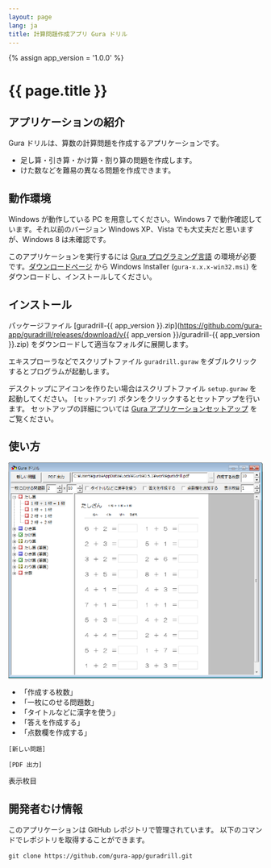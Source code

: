 ```yaml
---
layout: page
lang: ja
title: 計算問題作成アプリ Gura ドリル
---
```

{% assign app_version = '1.0.0' %}

# {{ page.title }}

## アプリケーションの紹介

Gura ドリルは、算数の計算問題を作成するアプリケーションです。

* 足し算・引き算・かけ算・割り算の問題を作成します。
* けた数などを難易の異なる問題を作成できます。


## 動作環境

Windows が動作している PC を用意してください。Windows 7 で動作確認しています。それ以前のバージョン Windows XP、Vista でも大丈夫だと思いますが、Windows 8 は未確認です。

このアプリケーションを実行するには [Gura プログラミング言語](http://www.gura-lang.org/)
の環境が必要です。[ダウンロードページ](http://www.gura-lang.org/Download.html) から
Windows Installer (`gura-x.x.x-win32.msi`) をダウンロードし、インストールしてください。


## インストール

パッケージファイル [guradrill-{{ app_version }}.zip](https://github.com/gura-app/guradrill/releases/download/v{{ app_version }}/guradrill-{{ app_version }}.zip)
をダウンロードして適当なフォルダに展開します。

エキスプローラなどでスクリプトファイル `guradrill.guraw` をダブルクリックするとプログラムが起動します。

デスクトップにアイコンを作りたい場合はスクリプトファイル `setup.guraw` を起動してください。
`[セットアップ]` ボタンをクリックするとセットアップを行います。
セットアップの詳細については [Gura アプリケーションセットアップ](../setup/) をご覧ください。


## 使い方

![main](images/main-shrink.png)

* 「作成する枚数」
* 「一枚にのせる問題数」
* 「タイトルなどに漢字を使う」
* 「答えを作成する」
* 「点数欄を作成する」

`[新しい問題]`

`[PDF 出力]`

表示枚目

## 開発者むけ情報

このアプリケーションは GitHub レポジトリで管理されています。
以下のコマンドでレポジトリを取得することができます。

    git clone https://github.com/gura-app/guradrill.git
